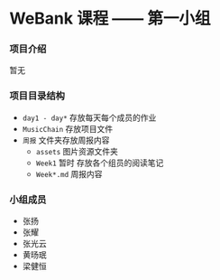 # WeBank 课程 —— 第一小组

### 项目介绍

暂无

### 项目目录结构

- `day1 - day*` 存放每天每个成员的作业
- `MusicChain` 存放项目文件
- `周报` 文件夹存放周报内容
  - `assets` 图片资源文件夹
  - `Week1` 暂时 存放各个组员的阅读笔记
  - `Week*.md` 周报内容

### 小组成员

- 张扬
- 张耀
- 张光云
- 黄旸珉
- 梁健恒
